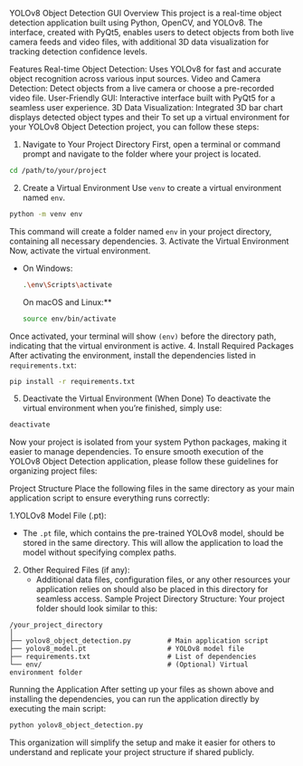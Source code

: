 YOLOv8 Object Detection GUI
Overview
This project is a real-time object detection application built using Python, OpenCV, and YOLOv8. The interface, created with PyQt5, enables users to detect objects from both live camera feeds and video files, with additional 3D data visualization for tracking detection confidence levels.

Features
Real-time Object Detection: Uses YOLOv8 for fast and accurate object recognition across various input sources.
Video and Camera Detection: Detect objects from a live camera or choose a pre-recorded video file.
User-Friendly GUI: Interactive interface built with PyQt5 for a seamless user experience.
3D Data Visualization: Integrated 3D bar chart displays detected object types and their
To set up a virtual environment for your YOLOv8 Object Detection project, you can follow these steps:
1. Navigate to Your Project Directory
First, open a terminal or command prompt and navigate to the folder where your project is located.

```bash
cd /path/to/your/project
```
2. Create a Virtual Environment
Use `venv` to create a virtual environment named `env`. 

```bash
python -m venv env
```

This command will create a folder named `env` in your project directory, containing all necessary dependencies.
3. Activate the Virtual Environment
Now, activate the virtual environment.

- On Windows:

  ```bash
  .\env\Scripts\activate
  ```
  On macOS and Linux:**

  ```bash
  source env/bin/activate
  ```

Once activated, your terminal will show `(env)` before the directory path, indicating that the virtual environment is active.
4. Install Required Packages
After activating the environment, install the dependencies listed in `requirements.txt`:

```bash
pip install -r requirements.txt
```
5. Deactivate the Virtual Environment (When Done)
To deactivate the virtual environment when you’re finished, simply use:

```bash
deactivate
```

Now your project is isolated from your system Python packages, making it easier to manage dependencies.
To ensure smooth execution of the YOLOv8 Object Detection application, please follow these guidelines for organizing project files:

Project Structure
Place the following files in the same directory as your main application script to ensure everything runs correctly:

1.YOLOv8 Model File (.pt):
   - The `.pt` file, which contains the pre-trained YOLOv8 model, should be stored in the same directory. This will allow the application to load the model without specifying complex paths.

2. Other Required Files (if any):
   - Additional data files, configuration files, or any other resources your application relies on should also be placed in this directory for seamless access.
Sample Project Directory Structure:
Your project folder should look similar to this:

```plaintext
/your_project_directory
│
├── yolov8_object_detection.py         # Main application script
├── yolov8_model.pt                    # YOLOv8 model file
├── requirements.txt                   # List of dependencies
└── env/                               # (Optional) Virtual environment folder
```

Running the Application
After setting up your files as shown above and installing the dependencies, you can run the application directly by executing the main script:

```bash
python yolov8_object_detection.py
```

This organization will simplify the setup and make it easier for others to understand and replicate your project structure if shared publicly.
